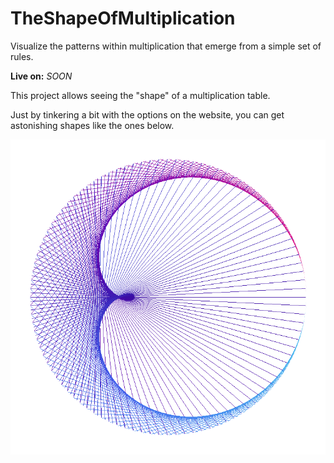 # TheShapeOfMultiplication

Visualize the patterns within multiplication that emerge from a simple set of rules.

**Live on:** _SOON_

This project allows seeing the "shape" of a multiplication table.

Just by tinkering a bit with the options on the website, you can get astonishing shapes like the ones below.

![Gallery](https://github.com/Bear-03/TheShapeOfMultiplication/raw/main/public/how-it-works/5-interesting-shapes.gif)

